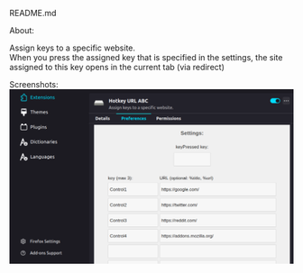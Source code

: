 README.md

About:  

Assign keys to a specific website.  
When you press the assigned key that is specified in the settings, the site assigned to this key opens in the current tab (via redirect)

Screenshots:
![screenshot](screenshot.png)







